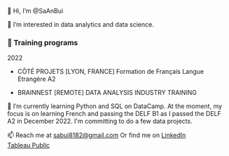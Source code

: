 👋 Hi, I’m @SaAnBui

👀 I’m interested in data analytics and data science. <br>
### :school: Training programs

2022 
- CÔTÉ PROJETS [LYON, FRANCE]
Formation de Français Langue Etrangère A2 

- BRAINNEST [REMOTE]
DATA ANALYSIS INDUSTRY TRAINING 
    
🌱 I’m currently learning Python and SQL on DataCamp. At the moment, my focus is on learning French and passing the DELF B1 as I passed the DELF A2 in December 2022. I'm committing to do a few data projects. 

📫 Reach me at sabui8182@gmail.com 
Or find me on
[LinkedIn](https://www.linkedin.com/in/saanbui)  
[Tableau Public](https://public.tableau.com/app/profile/sa.bui3397)



